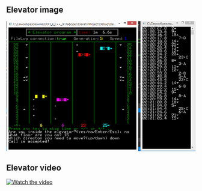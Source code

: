 ## Elevator image
![alt text](ElevatorProject/Пример.png)
## Elevator video
[![Watch the video](https://img.youtube.com/vi/UDnXLvgNBeU/hqdefault.jpg)](https://youtu.be/UDnXLvgNBeU)
